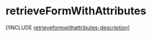 # retrieveFormWithAttributes

[!INCLUDE [retrieveformwithattributes-description](includes/retrieveformwithattributes-description.md)]